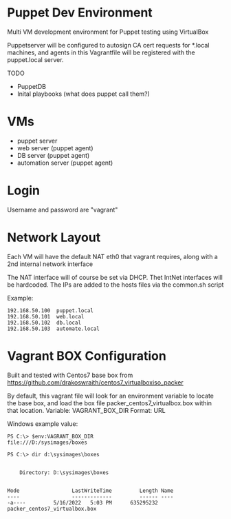 # Puppet Dev Environment
Multi VM development environment for Puppet testing using VirtualBox

Puppetserver will be configured to autosign CA cert requests for *.local machines, and agents in this Vagrantfile will be registered with the puppet.local server.

TODO
- PuppetDB
- Inital playbooks (what does puppet call them?)


# VMs
- puppet server
- web server (puppet agent)
- DB server (puppet agent) 
- automation server (puppet agent)

# Login 
Username and password are "vagrant"


# Network Layout
Each VM will have the default NAT eth0 that vagrant requires, along with a 2nd internal network interface

The NAT interface will of course be set via DHCP. 
Thet IntNet interfaces will be hardcoded. The IPs are added to the hosts files via the common.sh script

Example:
````
192.168.50.100  puppet.local
192.168.50.101  web.local
192.168.50.102  db.local
192.168.50.103  automate.local
````


# Vagrant BOX Configuration
Built and tested with Centos7 base box from 
https://github.com/drakoswraith/centos7_virtualboxiso_packer

By default, this vagrant file will look for an environment variable to locate the base box, and load the box file packer_centos7_virtualbox.box within that location.
Variable: VAGRANT_BOX_DIR
Format: URL

Windows example value:
````
PS C:\> $env:VAGRANT_BOX_DIR
file:///D:/sysimages/boxes

PS C:\> dir d:\sysimages\boxes


    Directory: D:\sysimages\boxes


Mode                 LastWriteTime         Length Name
----                 -------------         ------ ----
-a----         5/16/2022   5:03 PM      635295232 packer_centos7_virtualbox.box
````

